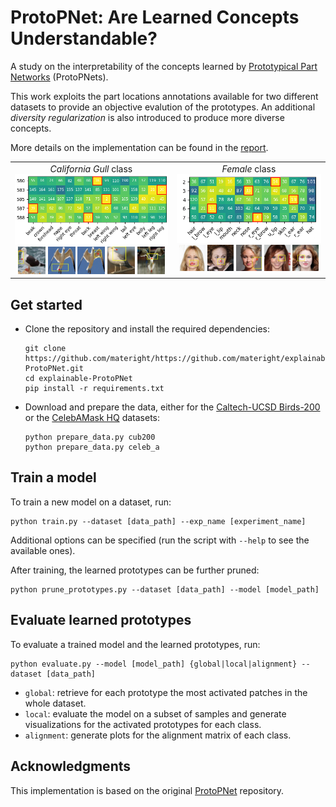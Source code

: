 # ProtoPNet: Are Learned Concepts Understandable?
A study on the interpretability of the concepts learned by [Prototypical Part Networks](https://arxiv.org/abs/1806.10574) (ProtoPNets). 

This work exploits the part locations annotations available for two different datasets to provide an objective evalution of the prototypes. An additional *diversity regularization* is also introduced to produce more diverse concepts. 

More details on the implementation can be found in the [report](report.pdf).

<table>
    <tr align="center">
        <td valign="top">
            <div><i>California Gull</i> class<div>
            <img src="img/cub200/alignment_matrix_prototypes.png" width="100%">
            <br/>
            <img src="img/cub200/1_prototype_580_bbox.jpg" width="18%"/>
            <img src="img/cub200/4_prototype_583_bbox.jpg" width="18%"/>
            <img src="img/cub200/6_prototype_585_bbox.jpg" width="18%"/>
            <img src="img/cub200/8_prototype_587_bbox.jpg" width="18%"/>
            <img src="img/cub200/9_prototype_588_bbox.jpg" width="18%"/>
        </td>
        <td valign="top">
            <div><i>Female</i> class<div>
            <img src="img/celeb_a/alignment_matrix_prototypes.png" width="100%">
            <br/>
            <img src="img/celeb_a/prototype_2_bbox.jpg" width="18%"/>
            <img src="img/celeb_a/prototype_3_bbox.jpg" width="18%"/>
            <img src="img/celeb_a/prototype_4_bbox.jpg" width="18%"/>
            <img src="img/celeb_a/prototype_6_bbox.jpg" width="18%"/>
            <img src="img/celeb_a/prototype_7_bbox.jpg" width="18%"/>
        </td>
    </tr>
</table>



## Get started
- Clone the repository and install the required dependencies:
    ```shell
    git clone https://github.com/materight/https://github.com/materight/explainable-ProtoPNet.git
    cd explainable-ProtoPNet
    pip install -r requirements.txt
    ```
- Download and prepare the data, either for the [Caltech-UCSD Birds-200](http://www.vision.caltech.edu/datasets/cub_200_2011/) or the [CelebAMask HQ](http://mmlab.ie.cuhk.edu.hk/projects/CelebA/CelebAMask_HQ.html) datasets:
    ```shell
    python prepare_data.py cub200
    python prepare_data.py celeb_a
    ```

## Train a model
To train a new model on a dataset, run:
```shell
python train.py --dataset [data_path] --exp_name [experiment_name]
```
Additional options can be specified (run the script with `--help` to see the available ones).

After training, the learned prototypes can be further pruned:
```shell
python prune_prototypes.py --dataset [data_path] --model [model_path]
```

## Evaluate learned prototypes
To evaluate a trained model and the learned prototypes, run:
```shell
python evaluate.py --model [model_path] {global|local|alignment} --dataset [data_path] 
```
- `global`: retrieve for each prototype the most activated patches in the whole dataset.
- `local`: evaluate the model on a subset of samples and generate visualizations for the activated prototypes for each class.
- `alignment`: generate plots for the alignment matrix of each class.

## Acknowledgments
This implementation is based on the original [ProtoPNet](https://github.com/cfchen-duke/ProtoPNet) repository.
